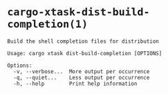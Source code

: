 # `cargo-xtask-dist-build-completion(1)`

```test
Build the shell completion files for distribution

Usage: cargo xtask dist-build-completion [OPTIONS]

Options:
  -v, --verbose...  More output per occurrence
  -q, --quiet...    Less output per occurrence
  -h, --help        Print help information
```
